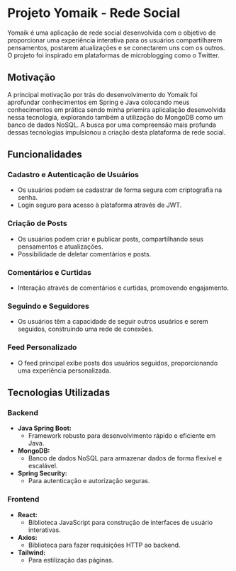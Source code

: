 # Projeto Yomaik - Rede Social

Yomaik é uma aplicação de rede social desenvolvida com o objetivo de proporcionar uma experiência interativa para os usuários compartilharem pensamentos, postarem atualizações e se conectarem uns com os outros. O projeto foi inspirado em plataformas de microblogging como o Twitter.

## Motivação

A principal motivação por trás do desenvolvimento do Yomaik foi aprofundar conhecimentos em Spring e Java colocando meus conhecimentos em prática sendo minha priemira aplicalação desenvolvida nessa tecnologia, explorando também a utilização do MongoDB como um banco de dados NoSQL. A busca por uma compreensão mais profunda dessas tecnologias impulsionou a criação desta plataforma de rede social.

## Funcionalidades

### Cadastro e Autenticação de Usuários

- Os usuários podem se cadastrar de forma segura com criptografia na senha.
- Login seguro para acesso à plataforma através de JWT.

### Criação de Posts

- Os usuários podem criar e publicar posts, compartilhando seus pensamentos e atualizações.
- Possibilidade de deletar comentários e posts.

### Comentários e Curtidas

- Interação através de comentários e curtidas, promovendo engajamento.

### Seguindo e Seguidores

- Os usuários têm a capacidade de seguir outros usuários e serem seguidos, construindo uma rede de conexões.

### Feed Personalizado

- O feed principal exibe posts dos usuários seguidos, proporcionando uma experiência personalizada.

## Tecnologias Utilizadas

### Backend

- **Java Spring Boot:**
  - Framework robusto para desenvolvimento rápido e eficiente em Java.
- **MongoDB:**
  - Banco de dados NoSQL para armazenar dados de forma flexível e escalável.
- **Spring Security:**
  - Para autenticação e autorização seguras.

### Frontend

- **React:**
  - Biblioteca JavaScript para construção de interfaces de usuário interativas.
- **Axios:**
  - Biblioteca para fazer requisições HTTP ao backend.
- **Tailwind:**
  - Para estilização das páginas.

